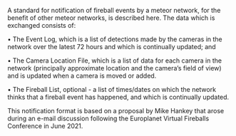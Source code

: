 A standard  for notification of fireball events by a meteor network, for the benefit of other meteor networks, is described here. The data which is exchanged consists of:

•	The Event Log, which is a list of detections made by the cameras in the network over the latest 72 hours and which is continually updated; and  

•	The Camera Location File, which is a list of data for each camera in the network (principally approximate location and the camera’s field of view) and is updated when a camera is moved or added.

•	The Fireball List, optional - a list of times/dates on which the network thinks that a fireball event has happened, and which is continually updated.  

This notification format is based on a proposal by Mike Hankey that arose during an e-mail discussion following the Europlanet Virtual Fireballs Conference in June 2021.   
